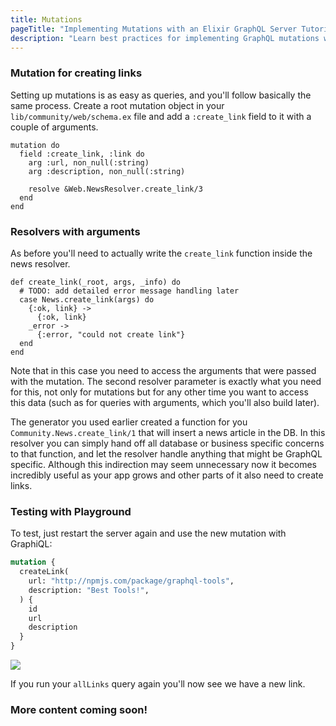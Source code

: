 ```yaml
---
title: Mutations
pageTitle: "Implementing Mutations with an Elixir GraphQL Server Tutorial"
description: "Learn best practices for implementing GraphQL mutations with Absinthe & Elixir. You can test your implementation in a GraphiQL Playground."
---
```



### Mutation for creating links

Setting up mutations is as easy as queries, and you'll follow basically the same process. Create a root mutation object in your `lib/community/web/schema.ex` file and add a `:create_link` field to it with a couple of arguments.

```elixir(path=".../graphql-elixir/lib/community/web/schema.ex")
mutation do
  field :create_link, :link do
    arg :url, non_null(:string)
    arg :description, non_null(:string)

    resolve &Web.NewsResolver.create_link/3
  end
end
```

### Resolvers with arguments

As before you'll need to actually write the `create_link` function inside the news resolver.

```elixir(path=".../graphql-elixir/lib/community/web/resolvers/news_resolver.ex")
def create_link(_root, args, _info) do
  # TODO: add detailed error message handling later
  case News.create_link(args) do
    {:ok, link} ->
      {:ok, link}
    _error ->
      {:error, "could not create link"}
  end
end
```

Note that in this case you need to access the arguments that were passed with the mutation. The second resolver parameter is exactly what you need for this, not only for mutations but for any other time you want to access this data (such as for queries with arguments, which you'll also build later).

The generator you used earlier created a function for you `Community.News.create_link/1` that will insert a news article in the DB. In this resolver you can simply hand off all database or business specific concerns to that function, and let the resolver handle anything that might be GraphQL specific. Although this indirection may seem unnecessary now it becomes incredibly useful as your app grows and other parts of it also need to create links.

### Testing with Playground

To test, just restart the server again and use the new mutation with GraphiQL:

```graphql
mutation {
  createLink(
    url: "http://npmjs.com/package/graphql-tools",
    description: "Best Tools!",
  ) {
    id
    url
    description
  }
}
```

![](http://i.imgur.com/pHNRZlG.png)

If you run your `allLinks` query again you'll now see we have a new link.

### More content coming soon!
